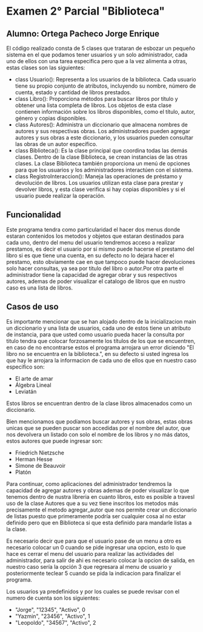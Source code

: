 # Examen 2° Parcial "Biblioteca"
## Alumno: Ortega Pacheco Jorge Enrique


El código realizado consta de 5 clases que trataran de esbozar un pequeño sistema en el que podamos tener usuarios y un solo administrador, cada uno de ellos con una tarea especifica pero que a la vez alimenta a otras, estas clases son las siguientes:

- class Usuario():  Representa a los usuarios de la biblioteca. Cada usuario tiene su propio conjunto de atributos, incluyendo su nombre, número de cuenta, estado y cantidad de libros prestados.
- class Libro():   Proporciona métodos para buscar libros por título y obtener una lista completa de libros. Los objetos de esta clase contienen información sobre los libros disponibles, como el título, autor, género y copias disponibles.
- class Autores(): Administra un diccionario que almacena nombres de autores y sus respectivas obras. Los administradores pueden agregar autores y sus obras a este diccionario, y los usuarios pueden consultar las obras de un autor específico.
- class Biblioteca(): Es la clase principal que coordina todas las demás clases. Dentro de la clase Biblioteca, se crean instancias de las otras clases. La clase Biblioteca también proporciona un menú de opciones para que los usuarios y los administradores interactúen con el sistema.
- class RegistroInteraccion(): Maneja las operaciones de préstamo y devolución de libros. Los usuarios utilizan esta clase para prestar y devolver libros, y esta clase verifica si hay copias disponibles y si el usuario puede realizar la operación.

## Funcionalidad

Este programa tendra como particularidad el hacer dos menus donde estaran contenidos los metodos y objetos que estaran destinados para cada uno, dentro del menu del usuario tendremos acceso a realizar prestamos, es decir el usuario por si mismo puede hacerse el prestamo del libro si es que tiene una cuenta, en su defecto no lo dejara hacer el prestamo, esto obviamente cae en que tampoco puede hacer devoluciones solo hacer consultas, ya sea por titulo del libro o autor.Por otra parte el administrador tiene la capacidad de agregar obrar y sus respectivos autores, ademas de poder visualizar el catalogo de libros que en nustro caso es una lista de libros. 

## Casos de uso
Es importante mencionar que se han alojado dentro de la inicializacion main un diccionario y una lista de usuarios, cada uno de estos tiene un atributo de instancia, para que usted como usuario pueda hacer la consulta por titulo tendra que colocar forzosamente los títulos de los que se encuentren, en caso de no encontrarse estos el programa arrojara un error diciendo "El libro no se encuentra en la biblioteca.", en su defecto si usted ingresa los que hay le arrojara la informacion de cada uno de ellos que en nuestro caso especifico son: 

- El arte de amar
- Álgebra Lineal
- Leviatán 

Estos libros se encuentran dentro de la clase libros almacenados como un diccionario.

Bien mencionamos que podíamos buscar autores y sus obras, estas obras unicas que se pueden puscar son accedidas por el nombre del autor, que nos devolvera un listado con solo el nombre de los libros y no más datos, estos autores que puede ingresar son: 
- Friedrich Nietzsche
- Herman Hesse
- Simone de Beauvoir
- Platón

Para continuar, como aplicaciones del administrador tendremos la capacidad de agregar autores y obras ademas de poder visualizar lo que tenemos dentro de nustra libreria en cuanto libros, esto es posible a travesl uso de la clase Autores que a su vez tiene inscritos los metodos más precisamente el metodo agregar_autor que nos permite crear un diccionario de listas puesto que primeramente podría ser cualquier cosa al no estar definido pero que en Biblioteca si que esta definido para mandarle listas a la clase.

Es necesario decir que para que el usuario pase de un menu a otro es necesario colocar un 0 cuando se pide ingresar una opcion, esto lo que hace es cerrar el menu del usuario para realizar las actividades del administrador, para salir de ahi es necesario colocar la opcion de salida, en nuestro caso sería la opción 3  que regresara al menu de usuario y posteriormente teclear 5 cuando se pida la indicacion para finalizar el programa.

Los usuarios ya predefinidos y por los cuales se puede revisar con el numero de cuenta son los siguientes: 
- "Jorge", "12345", "Activo", 0
- "Yazmin", "23456", "Activo", 1
- "Leopoldo", "34567", "Activo", 2




